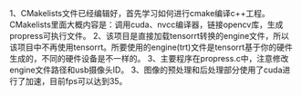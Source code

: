 1、CMakelists文件已经编辑好，首先学习如何进行cmake编译c++工程。
CMakelists里面大概内容是：调用cuda、nvcc编译器，链接opencv库，生成propress可执行文件。
2、该项目是直接加载tensorrt转换的engine文件，所以该项目中不再使用tensorrt。所要使用的engine(trt)文件是tensorrt基于你的硬件生成的，不同的硬件设备是不一样的。
3、主要程序在propress.c中，注意修改engine文件路径和usb摄像头ID。
3、图像的预处理和后处理部分使用了cuda进行了加速，目前fps可以达到35。

